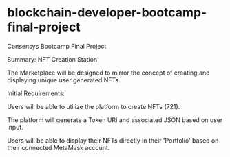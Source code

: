 # blockchain-developer-bootcamp-final-project
Consensys Bootcamp Final Project

Summary: NFT Creation Station

The Marketplace will be designed to mirror the concept of creating and displaying unique user generated NFTs.

Initial Requirements:

Users will be able to utilize the platform to create NFTs (721).

The platform will generate a Token URI and associated JSON based on user input.

Users will be able to display their NFTs directly in their 'Portfolio' based on their connected MetaMask account.
